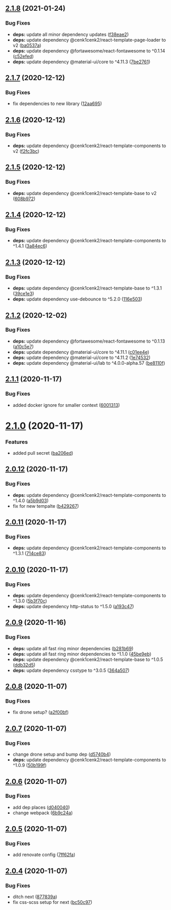 ## [2.1.8](https://github.com/cenk1cenk2/html-error-pages/compare/v2.1.7...v2.1.8) (2021-01-24)


### Bug Fixes

* **deps:** update all minor dependency updates ([f38eae2](https://github.com/cenk1cenk2/html-error-pages/commit/f38eae2d96f8df1ed11526bc9f420bab492554ab))
* **deps:** update dependency @cenk1cenk2/react-template-page-loader to v2 ([ba0537a](https://github.com/cenk1cenk2/html-error-pages/commit/ba0537a45a6bdd7f2bb9e53551dc2c63ab0f3b4e))
* **deps:** update dependency @fortawesome/react-fontawesome to ^0.1.14 ([c52efed](https://github.com/cenk1cenk2/html-error-pages/commit/c52efede05a326e4931685468b5e99ff42e0a426))
* **deps:** update dependency @material-ui/core to ^4.11.3 ([7be2761](https://github.com/cenk1cenk2/html-error-pages/commit/7be276144392a8cd6814c886f17949fd905c7947))

## [2.1.7](https://github.com/cenk1cenk2/html-error-pages/compare/v2.1.6...v2.1.7) (2020-12-12)


### Bug Fixes

* fix dependencies to new library ([12aa695](https://github.com/cenk1cenk2/html-error-pages/commit/12aa69572d5cd8e22b8b6c9215492b62183372be))

## [2.1.6](https://github.com/cenk1cenk2/html-error-pages/compare/v2.1.5...v2.1.6) (2020-12-12)


### Bug Fixes

* **deps:** update dependency @cenk1cenk2/react-template-components to v2 ([f2fc3bc](https://github.com/cenk1cenk2/html-error-pages/commit/f2fc3bcb938062d72c072e16a09d60bc40a51a4d))

## [2.1.5](https://github.com/cenk1cenk2/html-error-pages/compare/v2.1.4...v2.1.5) (2020-12-12)


### Bug Fixes

* **deps:** update dependency @cenk1cenk2/react-template-base to v2 ([608b972](https://github.com/cenk1cenk2/html-error-pages/commit/608b972c2699efaa18ae215baf49374d09d18941))

## [2.1.4](https://github.com/cenk1cenk2/html-error-pages/compare/v2.1.3...v2.1.4) (2020-12-12)


### Bug Fixes

* **deps:** update dependency @cenk1cenk2/react-template-components to ^1.4.1 ([3a84ec6](https://github.com/cenk1cenk2/html-error-pages/commit/3a84ec6bc8484532bcf63c4fd572b099215baf1e))

## [2.1.3](https://github.com/cenk1cenk2/html-error-pages/compare/v2.1.2...v2.1.3) (2020-12-12)


### Bug Fixes

* **deps:** update dependency @cenk1cenk2/react-template-base to ^1.3.1 ([39ce1e3](https://github.com/cenk1cenk2/html-error-pages/commit/39ce1e3772388ff422a0ef43269b706eaf537b0d))
* **deps:** update dependency use-debounce to ^5.2.0 ([116e503](https://github.com/cenk1cenk2/html-error-pages/commit/116e50398dbbc4809ebb214b27267e1315077d19))

## [2.1.2](https://github.com/cenk1cenk2/html-error-pages/compare/v2.1.1...v2.1.2) (2020-12-02)


### Bug Fixes

* **deps:** update dependency @fortawesome/react-fontawesome to ^0.1.13 ([a10c5e7](https://github.com/cenk1cenk2/html-error-pages/commit/a10c5e7a3067b9ba485ca3af13718ffb33e79870))
* **deps:** update dependency @material-ui/core to ^4.11.1 ([c01ee4e](https://github.com/cenk1cenk2/html-error-pages/commit/c01ee4e6de7f7373036b648fe433d8019b4ce652))
* **deps:** update dependency @material-ui/core to ^4.11.2 ([1e74532](https://github.com/cenk1cenk2/html-error-pages/commit/1e74532661a5715253d1cae0ef5e07a2ac75a1a8))
* **deps:** update dependency @material-ui/lab to ^4.0.0-alpha.57 ([be8110f](https://github.com/cenk1cenk2/html-error-pages/commit/be8110f5f3aa725c40ffca62b67dbdb329462ba4))

## [2.1.1](https://github.com/cenk1cenk2/html-error-pages/compare/v2.1.0...v2.1.1) (2020-11-17)


### Bug Fixes

* added docker ignore for smaller context ([6001313](https://github.com/cenk1cenk2/html-error-pages/commit/6001313e531e773937b0725ab705f4f70aca4c5d))

# [2.1.0](https://github.com/cenk1cenk2/html-error-pages/compare/v2.0.12...v2.1.0) (2020-11-17)


### Features

* added pull secret ([ba206ed](https://github.com/cenk1cenk2/html-error-pages/commit/ba206ed9003682f9f579b5a7f2d1444a7d6bd050))

## [2.0.12](https://github.com/cenk1cenk2/html-error-pages/compare/v2.0.11...v2.0.12) (2020-11-17)


### Bug Fixes

* **deps:** update dependency @cenk1cenk2/react-template-components to ^1.4.0 ([a5b9d03](https://github.com/cenk1cenk2/html-error-pages/commit/a5b9d037374e5dd5c2fca97b7db19d3fc85a3593))
* fix for new tempalte ([b429267](https://github.com/cenk1cenk2/html-error-pages/commit/b4292677434d4c2f37ed47eb7096d35e63e2ea02))

## [2.0.11](https://github.com/cenk1cenk2/html-error-pages/compare/v2.0.10...v2.0.11) (2020-11-17)

### Bug Fixes

- **deps:** update dependency @cenk1cenk2/react-template-components to ^1.3.1 ([714ce83](https://github.com/cenk1cenk2/html-error-pages/commit/714ce83649be4ac07cdccf6ba4be730db1d9fbc3))

## [2.0.10](https://github.com/cenk1cenk2/html-error-pages/compare/v2.0.9...v2.0.10) (2020-11-17)

### Bug Fixes

- **deps:** update dependency @cenk1cenk2/react-template-components to ^1.3.0 ([5b3f70c](https://github.com/cenk1cenk2/html-error-pages/commit/5b3f70c98fcf01b984a3a0f73667eb0db3b28b57))
- **deps:** update dependency http-status to ^1.5.0 ([a193c47](https://github.com/cenk1cenk2/html-error-pages/commit/a193c47481929fbf85e94fcd723c61cc73d0f17b))

## [2.0.9](https://github.com/cenk1cenk2/html-error-pages/compare/v2.0.8...v2.0.9) (2020-11-16)

### Bug Fixes

- **deps:** update all fast ring minor dependencies ([b281b69](https://github.com/cenk1cenk2/html-error-pages/commit/b281b698da5cbba579ac72d9d3d542a6f272c26e))
- **deps:** update all fast ring minor dependencies to ^1.1.0 ([45be9eb](https://github.com/cenk1cenk2/html-error-pages/commit/45be9eb150c4998ce24e2d1a9aaa3e6f240fdbb0))
- **deps:** update dependency @cenk1cenk2/react-template-base to ^1.0.5 ([ddb32d5](https://github.com/cenk1cenk2/html-error-pages/commit/ddb32d5b75e8e586ab6eb709f37aa67dd0077786))
- **deps:** update dependency csstype to ^3.0.5 ([364a507](https://github.com/cenk1cenk2/html-error-pages/commit/364a5074b539202134fab39cff308f7ae5d753fc))

## [2.0.8](https://github.com/cenk1cenk2/html-error-pages/compare/v2.0.7...v2.0.8) (2020-11-07)

### Bug Fixes

- fix drone setup? ([a2f00bf](https://github.com/cenk1cenk2/html-error-pages/commit/a2f00bf57db1d62a8ad92524a626bc2ed134faba))

## [2.0.7](https://github.com/cenk1cenk2/html-error-pages/compare/v2.0.6...v2.0.7) (2020-11-07)

### Bug Fixes

- change drone setup and bump dep ([d5740b4](https://github.com/cenk1cenk2/html-error-pages/commit/d5740b4b804e64a5351f88c1a94c7917a595a244))
- **deps:** update dependency @cenk1cenk2/react-template-components to ^1.0.9 ([50b199f](https://github.com/cenk1cenk2/html-error-pages/commit/50b199ff8cfc4580a3733abeb5dd7a001d9adf75))

## [2.0.6](https://github.com/cenk1cenk2/html-error-pages/compare/v2.0.5...v2.0.6) (2020-11-07)

### Bug Fixes

- add dep places ([d040040](https://github.com/cenk1cenk2/html-error-pages/commit/d04004089bafdbc615695b87dce6a19c741673af))
- change webpack ([6b9c24a](https://github.com/cenk1cenk2/html-error-pages/commit/6b9c24a3e5028e4df3f498bb82da5546c8eb32a0))

## [2.0.5](https://github.com/cenk1cenk2/html-error-pages/compare/v2.0.4...v2.0.5) (2020-11-07)

### Bug Fixes

- add renovate config ([7ff62fa](https://github.com/cenk1cenk2/html-error-pages/commit/7ff62fa6114a4dbc9a2daa413fbe24e6acde6541))

## [2.0.4](https://github.com/cenk1cenk2/html-error-pages/compare/v2.0.3...v2.0.4) (2020-11-07)

### Bug Fixes

- ditch next ([877839a](https://github.com/cenk1cenk2/html-error-pages/commit/877839acf41490a1454f9964d5421f1a08656d41))
- fix css-scss setup for next ([bc50c97](https://github.com/cenk1cenk2/html-error-pages/commit/bc50c973cdc3fcb8611e3bc29d34c28c78e35f51))
